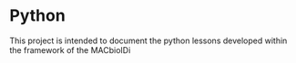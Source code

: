 # Python
This project is intended to document the python lessons developed within the framework of the MACbioIDi
